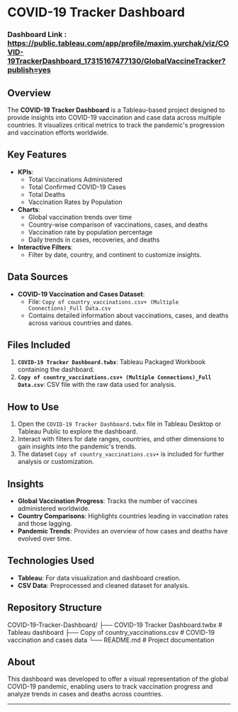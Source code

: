 # COVID-19 Tracker Dashboard

### Dashboard Link : https://public.tableau.com/app/profile/maxim.yurchak/viz/COVID-19TrackerDashboard_17315167477130/GlobalVaccineTracker?publish=yes

## Overview
The **COVID-19 Tracker Dashboard** is a Tableau-based project designed to provide insights into COVID-19 vaccination and case data across multiple countries. It visualizes critical metrics to track the pandemic's progression and vaccination efforts worldwide.

## Key Features
- **KPIs**:
  - Total Vaccinations Administered
  - Total Confirmed COVID-19 Cases
  - Total Deaths
  - Vaccination Rates by Population
- **Charts**:
  - Global vaccination trends over time
  - Country-wise comparison of vaccinations, cases, and deaths
  - Vaccination rate by population percentage
  - Daily trends in cases, recoveries, and deaths
- **Interactive Filters**:
  - Filter by date, country, and continent to customize insights.

## Data Sources
- **COVID-19 Vaccination and Cases Dataset**:
  - File: `Copy of country_vaccinations.csv+ (Multiple Connections)_Full Data.csv`
  - Contains detailed information about vaccinations, cases, and deaths across various countries and dates.

## Files Included
1. **`COVID-19 Tracker Dashboard.twbx`**: Tableau Packaged Workbook containing the dashboard.
2. **`Copy of country_vaccinations.csv+ (Multiple Connections)_Full Data.csv`**: CSV file with the raw data used for analysis.

## How to Use
1. Open the `COVID-19 Tracker Dashboard.twbx` file in Tableau Desktop or Tableau Public to explore the dashboard.
2. Interact with filters for date ranges, countries, and other dimensions to gain insights into the pandemic's trends.
3. The dataset `Copy of country_vaccinations.csv+` is included for further analysis or customization.

## Insights
- **Global Vaccination Progress**: Tracks the number of vaccines administered worldwide.
- **Country Comparisons**: Highlights countries leading in vaccination rates and those lagging.
- **Pandemic Trends**: Provides an overview of how cases and deaths have evolved over time.

## Technologies Used
- **Tableau**: For data visualization and dashboard creation.
- **CSV Data**: Preprocessed and cleaned dataset for analysis.

## Repository Structure
COVID-19-Tracker-Dashboard/ ├── COVID-19 Tracker Dashboard.twbx # Tableau dashboard ├── Copy of country_vaccinations.csv # COVID-19 vaccination and cases data └── README.md # Project documentation


## About
This dashboard was developed to offer a visual representation of the global COVID-19 pandemic, enabling users to track vaccination progress and analyze trends in cases and deaths across countries.

---
